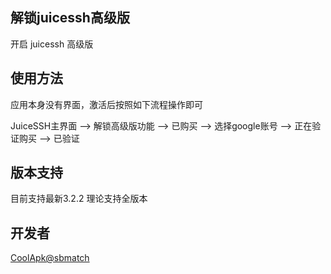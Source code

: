 ## 解锁juicessh高级版
开启 juicessh 高级版
## 使用方法

应用本身没有界面，激活后按照如下流程操作即可

JuiceSSH主界面  -->  解锁高级版功能  -->  已购买 -->  选择google账号 --> 正在验证购买 --> 已验证

## 版本支持
目前支持最新3.2.2 理论支持全版本 
## 开发者
[CoolApk@sbmatch](coolmarket://www.coolapk.com/u/962507)
